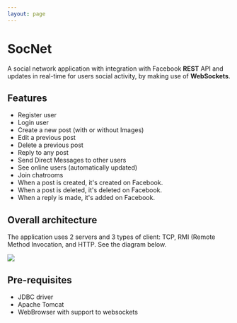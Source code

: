 ```yaml
---
layout: page
---
```

SocNet
=============

A social network application with integration with Facebook __REST__ API and updates in real-time for users social activity, by making use of __WebSockets__.

## Features

* Register user
* Login user
* Create a new post (with or without Images)
* Edit a previous post
* Delete a previous post
* Reply to any post
* Send Direct Messages to other users
* See online users (automatically updated)
* Join chatrooms
* When a post is created, it's created on Facebook.
* When a post is deleted, it's deleted on Facebook.
* When a reply is made, it's added on Facebook.

## Overall architecture

The application uses 2 servers and 3 types of client: TCP, RMI (Remote Method Invocation, and HTTP. See the diagram below.

![](/screenshots/architecture.png)

## Pre-requisites

* JDBC driver
* Apache Tomcat
* WebBrowser with support to websockets
